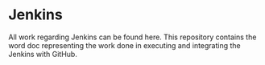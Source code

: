 # Jenkins

All work regarding Jenkins can be found here.
This repository contains the word doc representing the work done in executing and integrating the Jenkins with GitHub.
